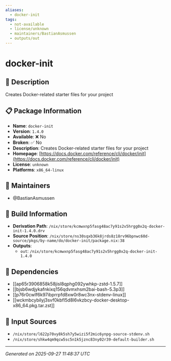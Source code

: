 ```yaml
---
aliases:
  - docker-init
tags:
  - not-available
  - license/unknown
  - maintainers/BastianAsmussen
  - outputs/out
---
```


# docker-init

## 📝 Description

Creates Docker-related starter files for your project

## 📋 Package Information

- **Name**: `docker-init`
- **Version**: `1.4.0`
- **Available**: ❌ No
- **Broken**: ✅ No
- **Description**: Creates Docker-related starter files for your project
- **Homepage**: [https://docs.docker.com/reference/cli/docker/init](https://docs.docker.com/reference/cli/docker/init)
- **License**: `unknown`
- **Platforms**: `x86_64-linux`
## 👥 Maintainers

- @BastianAsmussen


## 🔧 Build Information

- **Derivation Path**: `/nix/store/kcmwxnp5fasg48ac7y91s2v5hrgg0x2q-docker-init-1.4.0.drv`
- **Source Position**: `/nix/store/ns30sqxb36k8jrds8z18rv96bpnwc60d-source/pkgs/by-name/do/docker-init/package.nix:38`
- **Outputs**:
  - `out`:  `/nix/store/kcmwxnp5fasg48ac7y91s2v5hrgg0x2q-docker-init-1.4.0`

## 🔗 Dependencies

- [[ap65r3906858k58jisl8qphg092ywhkp-zstd-1.5.7]]
- [[bjsb6wdjykafnkixq156qdvmxhsm2bai-bash-5.3p3]]
- [[p76r0cwlf6k97ibprrpfd8xw0r8wc3nx-stdenv-linux]]
- [[wckmbcybilyj3svf0kbfl5d8l6vkzbcy-docker-desktop-x86_64.pkg.tar.zst]]

## 📁 Input Sources

- `/nix/store/l622p70vy8k5sh7y5wizi5f2mic6ynpg-source-stdenv.sh`
- `/nix/store/shkw4qm9qcw5sc5n1k5jznc83ny02r39-default-builder.sh`

---
*Generated on 2025-09-27 11:48:37 UTC*
